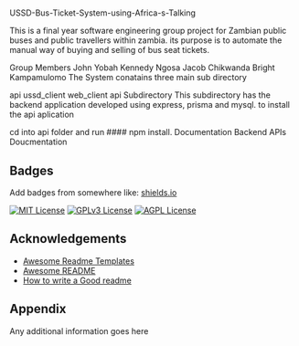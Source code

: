
# 
USSD-Bus-Ticket-System-using-Africa-s-Talking

This is a final year software engineering group project for Zambian public buses and public travellers within zambia. its purpose is to automate the manual way of buying and selling of bus seat tickets.

Group Members
John Yobah
Kennedy Ngosa
Jacob Chikwanda
Bright Kampamulomo
The System conatains three main sub directory

api
ussd_client
web_client
api Subdirectory
This subdirectory has the backend application developed using express, prisma and mysql. to install the api aplication

cd into api folder and run #### npm install.
Documentation
Backend APIs Doucmentation


## Badges

Add badges from somewhere like: [shields.io](https://shields.io/)

[![MIT License](https://img.shields.io/badge/License-MIT-green.svg)](https://choosealicense.com/licenses/mit/)
[![GPLv3 License](https://img.shields.io/badge/License-GPL%20v3-yellow.svg)](https://opensource.org/licenses/)
[![AGPL License](https://img.shields.io/badge/license-AGPL-blue.svg)](http://www.gnu.org/licenses/agpl-3.0)


## Acknowledgements

 - [Awesome Readme Templates](https://awesomeopensource.com/project/elangosundar/awesome-README-templates)
 - [Awesome README](https://github.com/matiassingers/awesome-readme)
 - [How to write a Good readme](https://bulldogjob.com/news/449-how-to-write-a-good-readme-for-your-github-project)


## Appendix

Any additional information goes here

